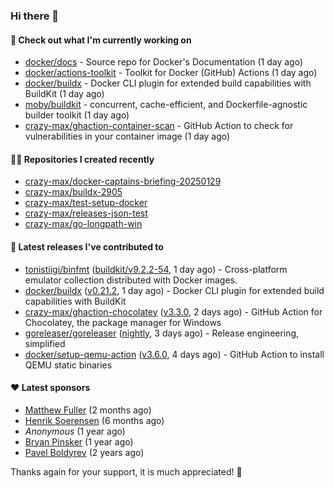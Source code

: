 ### Hi there 👋

#### 👷 Check out what I'm currently working on

- [docker/docs](https://github.com/docker/docs) - Source repo for Docker&#39;s Documentation (1 day ago)
- [docker/actions-toolkit](https://github.com/docker/actions-toolkit) - Toolkit for Docker (GitHub) Actions (1 day ago)
- [docker/buildx](https://github.com/docker/buildx) - Docker CLI plugin for extended build capabilities with BuildKit (1 day ago)
- [moby/buildkit](https://github.com/moby/buildkit) - concurrent, cache-efficient, and Dockerfile-agnostic builder toolkit (1 day ago)
- [crazy-max/ghaction-container-scan](https://github.com/crazy-max/ghaction-container-scan) - GitHub Action to check for vulnerabilities in your container image (1 day ago)

#### 👨‍💻 Repositories I created recently

- [crazy-max/docker-captains-briefing-20250129](https://github.com/crazy-max/docker-captains-briefing-20250129)
- [crazy-max/buildx-2905](https://github.com/crazy-max/buildx-2905)
- [crazy-max/test-setup-docker](https://github.com/crazy-max/test-setup-docker)
- [crazy-max/releases-json-test](https://github.com/crazy-max/releases-json-test)
- [crazy-max/go-longpath-win](https://github.com/crazy-max/go-longpath-win)

#### 🚀 Latest releases I've contributed to

- [tonistiigi/binfmt](https://github.com/tonistiigi/binfmt) ([buildkit/v9.2.2-54](https://github.com/tonistiigi/binfmt/releases/tag/buildkit/v9.2.2-54), 1 day ago) - Cross-platform emulator collection distributed with Docker images.
- [docker/buildx](https://github.com/docker/buildx) ([v0.21.2](https://github.com/docker/buildx/releases/tag/v0.21.2), 1 day ago) - Docker CLI plugin for extended build capabilities with BuildKit
- [crazy-max/ghaction-chocolatey](https://github.com/crazy-max/ghaction-chocolatey) ([v3.3.0](https://github.com/crazy-max/ghaction-chocolatey/releases/tag/v3.3.0), 2 days ago) - GitHub Action for Chocolatey, the package manager for Windows
- [goreleaser/goreleaser](https://github.com/goreleaser/goreleaser) ([nightly](https://github.com/goreleaser/goreleaser/releases/tag/nightly), 3 days ago) - Release engineering, simplified
- [docker/setup-qemu-action](https://github.com/docker/setup-qemu-action) ([v3.6.0](https://github.com/docker/setup-qemu-action/releases/tag/v3.6.0), 4 days ago) - GitHub Action to install QEMU static binaries

#### ❤️ Latest sponsors
- [Matthew Fuller](https://github.com/mathematics333) (2 months ago)
- [Henrik Soerensen](https://github.com/hsoerensen) (6 months ago)
- _Anonymous_ (1 year ago)
- [Bryan Pinsker](https://github.com/BryanPinsker) (1 year ago)
- [Pavel Boldyrev](https://github.com/bpg) (2 years ago)

Thanks again for your support, it is much appreciated! 🙏
